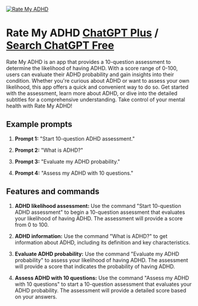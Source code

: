 
[![Rate My ADHD](https://files.oaiusercontent.com/file-tfbOb8IxIZSntM0ievaUSOF7?se=2123-10-17T19%3A07%3A19Z&sp=r&sv=2021-08-06&sr=b&rscc=max-age%3D31536000%2C%20immutable&rscd=attachment%3B%20filename%3D72c6d71b-bfec-4bef-9cd4-5c926570aa42.png&sig=kE5E16o25AFZ7G5PSOA54KIIiJ3xQznqa1575JQAw8I%3D)](https://chat.openai.com/g/g-9hWSlbCeD-rate-my-adhd)

# Rate My ADHD [ChatGPT Plus](https://chat.openai.com/g/g-9hWSlbCeD-rate-my-adhd) / [Search ChatGPT Free](https://gptcall.net/index.html#/?search=Rate%20My%20ADHD)

Rate My ADHD is an app that provides a 10-question assessment to determine the likelihood of having ADHD. With a score range of 0-100, users can evaluate their ADHD probability and gain insights into their condition. Whether you're curious about ADHD or want to assess your own likelihood, this app offers a quick and convenient way to do so. Get started with the assessment, learn more about ADHD, or dive into the detailed subtitles for a comprehensive understanding. Take control of your mental health with Rate My ADHD!

## Example prompts

1. **Prompt 1:** "Start 10-question ADHD assessment."

2. **Prompt 2:** "What is ADHD?"

3. **Prompt 3:** "Evaluate my ADHD probability."

4. **Prompt 4:** "Assess my ADHD with 10 questions."

## Features and commands

1. **ADHD likelihood assessment:** Use the command "Start 10-question ADHD assessment" to begin a 10-question assessment that evaluates your likelihood of having ADHD. The assessment will provide a score from 0 to 100.

2. **ADHD information:** Use the command "What is ADHD?" to get information about ADHD, including its definition and key characteristics.

3. **Evaluate ADHD probability:** Use the command "Evaluate my ADHD probability" to assess your likelihood of having ADHD. The assessment will provide a score that indicates the probability of having ADHD.

4. **Assess ADHD with 10 questions:** Use the command "Assess my ADHD with 10 questions" to start a 10-question assessment that evaluates your ADHD probability. The assessment will provide a detailed score based on your answers.


